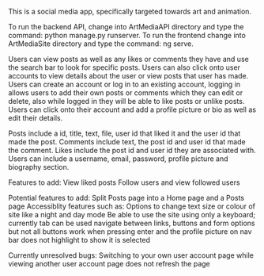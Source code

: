 This is a social media app, specifically targeted towards art and animation.

To run the backend API, change into ArtMediaAPI directory and type the command: python manage.py runserver.
To run the frontend change into ArtMediaSite directory and type the command: ng serve.

Users can view posts as well as any likes or comments they have and use the search bar to look for specific posts. Users can also click onto user accounts to view details about the user or view posts that user has made.
Users can create an account or log in to an existing account, logging in allows users to add their own posts or comments which they can edit or delete, also while logged in they will be able to like posts or unlike posts.
Users can click onto their account and add a profile picture or bio as well as edit their details.

Posts include a id, title, text, file, user id that liked it and the user id that made the post.
Comments include text, the post id and user id that made the comment.
Likes include the post id and user id they are associated with.
Users can include a username, email, password, profile picture and biography section.

Features to add:
View liked posts
Follow users and view followed users

Potential features to add:
Split Posts page into a Home page and a Posts page
Accessiblity features such as: 
    Options to change text size or colour of site like a night and day mode
    Be able to use the site using only a keyboard; currently tab can be used navigate between links, buttons and form options but not all buttons work when pressing enter and the profile picture on nav bar does not highlight to show it is selected


Currently unresolved bugs:
Switching to your own user account page while viewing another user account page does not refresh the page
